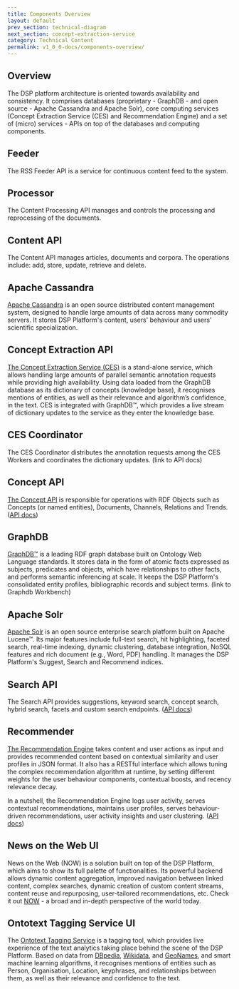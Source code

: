 ```yaml
---
title: Components Overview
layout: default
prev_section: technical-diagram
next_section: concept-extraction-service
category: Technical Content
permalink: v1_0_0-docs/components-overview/
---
```

## Overview

The DSP platform architecture is oriented towards availability and consistency. It comprises databases (proprietary - GraphDB - and open source - Apache Cassandra and Apache Solr), core computing services (Concept Extraction Service (CES) and Recommendation Engine) and a set of (micro) services - APIs on top of the databases and computing components.

## Feeder

The RSS Feeder API is a service for continuous content feed to the system.

## Processor

The Content Processing API manages and controls the processing and reprocessing of the documents.

## Content API

The Content API manages articles, documents and corpora. The operations include: add, store, update, retrieve and delete.

## Apache Cassandra

<a href="{{ site.baseurl }}/v1_0_0-docs/cassandra">Apache Cassandra</a> is an open source distributed content management system, designed to handle large amounts of data across many commodity servers. It stores DSP Platform's content, users' behaviour and users' scientific specialization.

## Concept Extraction API

<a href="{{ site.baseurl }}/v1_0_0-docs/concept-extraction-service">The Concept Extraction Service (CES)</a> is a stand-alone service, which allows handling large amounts of parallel semantic annotation requests while providing high availability. Using data loaded from the GraphDB database as its dictionary of concepts (knowledge base), it recognises mentions of entities, as well as their relevance and algorithm’s confidence, in the text. CES is integrated with GraphDB™, which provides a live stream of dictionary updates to the service as they enter the knowledge base.

## CES Coordinator

The CES Coordinator distributes the annotation requests among the CES Workers and coordinates the dictionary updates. (link to API docs)

## Concept API

<a href="{{ site.baseurl }}/v1_0_0-docs/concept-api">The Concept API</a> is responsible for operations with RDF Objects such as Concepts (or named entities), Documents, Channels, Relations and Trends. ([API docs](http://concepts.ontotext.com/))

## GraphDB

<a href="{{ site.baseurl }}/v1_0_0-docs/graphdb">GraphDB™</a> is a leading RDF graph database built on Ontology Web Language standards. It stores data in the form of atomic facts expressed as subjects, predicates and objects, which have relationships to other facts, and performs semantic inferencing at scale. It keeps the DSP Platform's consolidated entity profiles, bibliographic records and subject terms. (link to Graphdb Workbench)

## Apache Solr

<a href="{{ site.baseurl }}/v1_0_0-docs/apache-solr">Apache Solr</a> is an open source enterprise search platform built on Apache Lucene™. Its major features include full-text search, hit highlighting, faceted search, real-time indexing, dynamic clustering, database integration, NoSQL features and rich document (e.g., Word, PDF) handling. It manages the DSP Platform's Suggest, Search and Recommend indices.

## Search API

The Search API provides suggestions, keyword search, concept search, hybrid search, facets and custom search endpoints. ([API docs](http://search.ontotext.com/))

## Recommender

<a href="{{ site.baseurl }}/v1_0_0-docs/recommender">The Recommendation Engine</a> takes content and user actions as input and provides recommended content based on contextual similarity and user profiles in JSON format. It also has a RESTful interface which allows tuning the complex recommendation algorithm at runtime, by setting different weights for the user behaviour components, contextual boosts, and recency relevance decay.

In a nutshell, the Recommendation Engine logs user activity, serves contextual recommendations, maintains user profiles, serves behaviour-driven recommendations, user activity insights and user clustering. ([API docs](http://recommendations.ontotext.com/))

## News on the Web UI

News on the Web (NOW) is a solution built on top of the DSP Platform, which aims to show its full palette of functionalities. Its powerful backend allows dynamic content aggregation, improved navigation between linked content, complex searches, dynamic creation of custom content streams, content reuse and repurposing, user-tailored recommendations, etc. Check it out [NOW](http://now.ontotext.com) - a broad and in-depth perspective of the world today.

## Ontotext Tagging Service UI

The [Ontotext Tagging Service](http.tag.ontotext.com) is a tagging tool, which provides live experience of the text analytics taking place behind the scene of the DSP Platform. Based on data from [DBpedia](http://wiki.dbpedia.org/), [Wikidata](http://wikidata.org), and [GeoNames](http://www.geonames.org), and smart machine learning algorithms, it recognises mentions of entities such as Person, Organisation, Location, keyphrases, and relationships between them, as well as their relevance and confidence to the text.

